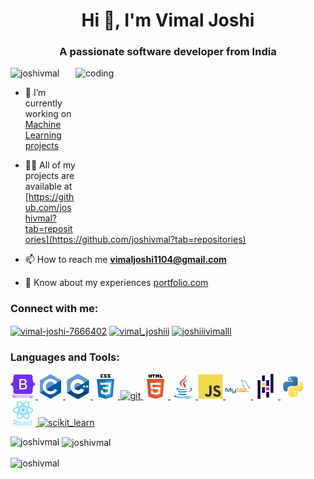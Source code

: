 <h1 align="center">Hi 👋, I'm Vimal Joshi</h1>
<h3 align="center">A passionate software developer from India</h3>
<!--img align="right" alt="coding" width="400" src="https://user-images.githubusercontent.com/55389276/140866485-8fb1c876-9a8f-4d6a-98dc-08c4981eaf70.gif"> -->
 <!-- <img align="right" alt="coding" width="400" src="https://github.com/joshivmal/joshivmal/assets/114051367/3152c2fe-be2b-47ac-899f-9ae8987764b2"> -->
 <img align="right" alt="coding" width="400" height = "250" src="https://media3.giphy.com/media/3oxRm9NLuGHvWCZcdO/giphy.gif?cid=6c09b952mq1cxolw8jmp6jvntev8fvecye5nctfj4wdtubou&ep=v1_gifs_search&rid=giphy.gif&ct=g">

<p align="left"> <img src="https://komarev.com/ghpvc/?username=joshivmal&label=Profile%20views&color=0e75b6&style=flat" alt="joshivmal" /> </p>

- 🔭 I’m currently working on [Machine Learning projects](repoLink)

- 👨‍💻 All of my projects are available at [https://github.com/joshivmal?tab=repositories](https://github.com/joshivmal?tab=repositories)

- 📫 How to reach me **vimaljoshi1104@gmail.com**

- 📄 Know about my experiences [portfolio.com](portfolio.com)

<h3 align="left">Connect with me:</h3>
<p align="left">
<a href="https://linkedin.com/in/vimal-joshi-7666402" target="blank"><img align="center" src="https://raw.githubusercontent.com/rahuldkjain/github-profile-readme-generator/master/src/images/icons/Social/linked-in-alt.svg" alt="vimal-joshi-7666402" height="30" width="40" /></a>
<a href="https://instagram.com/vimal_joshiii" target="blank"><img align="center" src="https://raw.githubusercontent.com/rahuldkjain/github-profile-readme-generator/master/src/images/icons/Social/instagram.svg" alt="vimal_joshiii" height="30" width="40" /></a>
<a href="https://www.leetcode.com/joshiiivimalll" target="blank"><img align="center" src="https://raw.githubusercontent.com/rahuldkjain/github-profile-readme-generator/master/src/images/icons/Social/leet-code.svg" alt="joshiiivimalll" height="30" width="40" /></a>
</p>

<h3 align="left">Languages and Tools:</h3>
<p align="left"> <a href="https://getbootstrap.com" target="_blank" rel="noreferrer"> <img src="https://raw.githubusercontent.com/devicons/devicon/master/icons/bootstrap/bootstrap-plain-wordmark.svg" alt="bootstrap" width="40" height="40"/> </a> <a href="https://www.cprogramming.com/" target="_blank" rel="noreferrer"> <img src="https://raw.githubusercontent.com/devicons/devicon/master/icons/c/c-original.svg" alt="c" width="40" height="40"/> </a> <a href="https://www.w3schools.com/cpp/" target="_blank" rel="noreferrer"> <img src="https://raw.githubusercontent.com/devicons/devicon/master/icons/cplusplus/cplusplus-original.svg" alt="cplusplus" width="40" height="40"/> </a> <a href="https://www.w3schools.com/css/" target="_blank" rel="noreferrer"> <img src="https://raw.githubusercontent.com/devicons/devicon/master/icons/css3/css3-original-wordmark.svg" alt="css3" width="40" height="40"/> </a> <a href="https://git-scm.com/" target="_blank" rel="noreferrer"> <img src="https://www.vectorlogo.zone/logos/git-scm/git-scm-icon.svg" alt="git" width="40" height="40"/> </a> <a href="https://www.w3.org/html/" target="_blank" rel="noreferrer"> <img src="https://raw.githubusercontent.com/devicons/devicon/master/icons/html5/html5-original-wordmark.svg" alt="html5" width="40" height="40"/> </a> <a href="https://www.java.com" target="_blank" rel="noreferrer"> <img src="https://raw.githubusercontent.com/devicons/devicon/master/icons/java/java-original.svg" alt="java" width="40" height="40"/> </a> <a href="https://developer.mozilla.org/en-US/docs/Web/JavaScript" target="_blank" rel="noreferrer"> <img src="https://raw.githubusercontent.com/devicons/devicon/master/icons/javascript/javascript-original.svg" alt="javascript" width="40" height="40"/> </a> <a href="https://www.mysql.com/" target="_blank" rel="noreferrer"> <img src="https://raw.githubusercontent.com/devicons/devicon/master/icons/mysql/mysql-original-wordmark.svg" alt="mysql" width="40" height="40"/> </a> <a href="https://pandas.pydata.org/" target="_blank" rel="noreferrer"> <img src="https://raw.githubusercontent.com/devicons/devicon/2ae2a900d2f041da66e950e4d48052658d850630/icons/pandas/pandas-original.svg" alt="pandas" width="40" height="40"/> </a> <a href="https://www.python.org" target="_blank" rel="noreferrer"> <img src="https://raw.githubusercontent.com/devicons/devicon/master/icons/python/python-original.svg" alt="python" width="40" height="40"/> </a> <a href="https://reactjs.org/" target="_blank" rel="noreferrer"> <img src="https://raw.githubusercontent.com/devicons/devicon/master/icons/react/react-original-wordmark.svg" alt="react" width="40" height="40"/> </a> <a href="https://scikit-learn.org/" target="_blank" rel="noreferrer"> <img src="https://upload.wikimedia.org/wikipedia/commons/0/05/Scikit_learn_logo_small.svg" alt="scikit_learn" width="40" height="40"/> </a> </p>

<p><img align="left" src="https://github-readme-stats.vercel.app/api/top-langs?username=joshivmal&show_icons=true&locale=en&layout=compact" alt="joshivmal" /></p>

<p>&nbsp;<img align="center" src="https://github-readme-stats.vercel.app/api?username=joshivmal&show_icons=true&locale=en" alt="joshivmal" /></p>

<p><img align="center" src="https://github-readme-streak-stats.herokuapp.com/?user=joshivmal&" alt="joshivmal" /></p>
